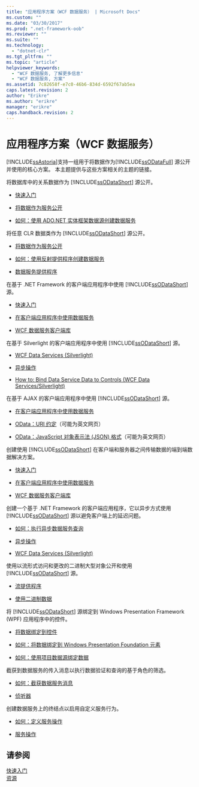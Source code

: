 ```yaml
---
title: "应用程序方案（WCF 数据服务） | Microsoft Docs"
ms.custom: ""
ms.date: "03/30/2017"
ms.prod: ".net-framework-oob"
ms.reviewer: ""
ms.suite: ""
ms.technology: 
  - "dotnet-clr"
ms.tgt_pltfrm: ""
ms.topic: "article"
helpviewer_keywords: 
  - "WCF 数据服务, 了解更多信息"
  - "WCF 数据服务, 方案"
ms.assetid: 7c82658f-e7c0-46b6-834d-6592f67ab5ea
caps.latest.revision: 2
author: "Erikre"
ms.author: "erikre"
manager: "erikre"
caps.handback.revision: 2
---
```

# 应用程序方案（WCF 数据服务）
[!INCLUDE[ssAstoria](../../../../includes/ssastoria-md.md)]支持一组用于将数据作为[!INCLUDE[ssODataFull](../../../../includes/ssodatafull-md.md)] 源公开并使用的核心方案。  本主题提供与这些方案相关的主题的链接。  
  
 将数据库中的关系数据作为 [!INCLUDE[ssODataShort](../../../../includes/ssodatashort-md.md)] 源公开。  
 -   [快速入门](../../../../docs/framework/data/wcf/quickstart-wcf-data-services.md)  
  
-   [将数据作为服务公开](../../../../docs/framework/data/wcf/exposing-your-data-as-a-service-wcf-data-services.md)  
  
-   [如何：使用 ADO.NET 实体框架数据源创建数据服务](../../../../docs/framework/data/wcf/create-a-data-service-using-an-adonet-ef-data-wcf.md)  
  
 将任意 CLR 数据类作为 [!INCLUDE[ssODataShort](../../../../includes/ssodatashort-md.md)] 源公开。  
 -   [将数据作为服务公开](../../../../docs/framework/data/wcf/exposing-your-data-as-a-service-wcf-data-services.md)  
  
-   [如何：使用反射提供程序创建数据服务](../../../../docs/framework/data/wcf/create-a-data-service-using-rp-wcf-data-services.md)  
  
-   [数据服务提供程序](../../../../docs/framework/data/wcf/data-services-providers-wcf-data-services.md)  
  
 在基于 .NET Framework 的客户端应用程序中使用 [!INCLUDE[ssODataShort](../../../../includes/ssodatashort-md.md)] 源。  
 -   [快速入门](../../../../docs/framework/data/wcf/quickstart-wcf-data-services.md)  
  
-   [在客户端应用程序中使用数据服务](../../../../docs/framework/data/wcf/using-a-data-service-in-a-client-application-wcf-data-services.md)  
  
-   [WCF 数据服务客户端库](../../../../docs/framework/data/wcf/wcf-data-services-client-library.md)  
  
 在基于 Silverlight 的客户端应用程序中使用 [!INCLUDE[ssODataShort](../../../../includes/ssodatashort-md.md)] 源。  
 -   [WCF Data Services \(Silverlight\)](http://msdn.microsoft.com/zh-cn/c0cd9f4b-1372-48e4-9935-c8421239da30)  
  
-   [异步操作](../../../../docs/framework/data/wcf/asynchronous-operations-wcf-data-services.md)  
  
-   [How to: Bind Data Service Data to Controls \(WCF Data Services\/Silverlight\)](http://msdn.microsoft.com/zh-cn/bda7d82e-7b1f-4690-8a33-c6297465bdd5)  
  
 在基于 AJAX 的客户端应用程序中使用 [!INCLUDE[ssODataShort](../../../../includes/ssodatashort-md.md)] 源。  
 -   [在客户端应用程序中使用数据服务](../../../../docs/framework/data/wcf/using-a-data-service-in-a-client-application-wcf-data-services.md)  
  
-   [OData：URI 约定](http://go.microsoft.com/fwlink/?LinkId=185564)（可能为英文网页）  
  
-   [OData：JavaScript 对象表示法 \(JSON\) 格式](http://go.microsoft.com/fwlink/?LinkId=185790)（可能为英文网页）  
  
 创建使用 [!INCLUDE[ssODataShort](../../../../includes/ssodatashort-md.md)] 在客户端和服务器之间传输数据的端到端数据解决方案。  
 -   [快速入门](../../../../docs/framework/data/wcf/quickstart-wcf-data-services.md)  
  
-   [在客户端应用程序中使用数据服务](../../../../docs/framework/data/wcf/using-a-data-service-in-a-client-application-wcf-data-services.md)  
  
-   [WCF 数据服务客户端库](../../../../docs/framework/data/wcf/wcf-data-services-client-library.md)  
  
 创建一个基于 .NET Framework 的客户端应用程序，它以异步方式使用 [!INCLUDE[ssODataShort](../../../../includes/ssodatashort-md.md)] 源以避免客户端上的延迟问题。  
 -   [如何：执行异步数据服务查询](../../../../docs/framework/data/wcf/how-to-execute-asynchronous-data-service-queries-wcf-data-services.md)  
  
-   [异步操作](../../../../docs/framework/data/wcf/asynchronous-operations-wcf-data-services.md)  
  
-   [WCF Data Services \(Silverlight\)](http://msdn.microsoft.com/zh-cn/c0cd9f4b-1372-48e4-9935-c8421239da30)  
  
 使用以流形式访问和更改的二进制大型对象公开和使用 [!INCLUDE[ssODataShort](../../../../includes/ssodatashort-md.md)] 源。  
 -   [流提供程序](../../../../docs/framework/data/wcf/streaming-provider-wcf-data-services.md)  
  
-   [使用二进制数据](../../../../docs/framework/data/wcf/working-with-binary-data-wcf-data-services.md)  
  
 将 [!INCLUDE[ssODataShort](../../../../includes/ssodatashort-md.md)] 源绑定到 Windows Presentation Framework \(WPF\) 应用程序中的控件。  
 -   [将数据绑定到控件](../../../../docs/framework/data/wcf/binding-data-to-controls-wcf-data-services.md)  
  
-   [如何：将数据绑定到 Windows Presentation Foundation 元素](../../../../docs/framework/data/wcf/bind-data-to-wpf-elements-wcf-data-services.md)  
  
-   [如何：使用项目数据源绑定数据](../../../../docs/framework/data/wcf/how-to-bind-data-using-a-project-data-source-wcf-data-services.md)  
  
 截获到数据服务的传入消息以执行数据验证和查询的基于角色的筛选。  
 -   [如何：截获数据服务消息](../../../../docs/framework/data/wcf/how-to-intercept-data-service-messages-wcf-data-services.md)  
  
-   [侦听器](../../../../docs/framework/data/wcf/interceptors-wcf-data-services.md)  
  
 创建数据服务上的终结点以启用自定义服务行为。  
 -   [如何：定义服务操作](../../../../docs/framework/data/wcf/how-to-define-a-service-operation-wcf-data-services.md)  
  
-   [服务操作](../../../../docs/framework/data/wcf/service-operations-wcf-data-services.md)  
  
## 请参阅  
 [快速入门](../../../../docs/framework/data/wcf/quickstart-wcf-data-services.md)   
 [资源](../../../../docs/framework/data/wcf/wcf-data-services-resources.md)